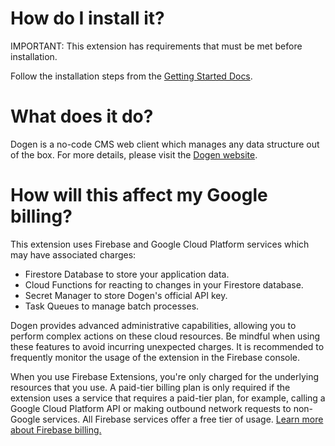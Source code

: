 # How do I install it?

IMPORTANT: This extension has requirements that must be met before installation.  

Follow the installation steps from the [Getting Started Docs](https://www.dogen.io/docs/getting-started).

# What does it do?

Dogen is a no-code CMS web client which manages any data structure out of the box. For more details, please visit the [Dogen website](https://dogen.io).

# How will this affect my Google billing?

This extension uses Firebase and Google Cloud Platform services which may have associated charges:

- Firestore Database to store your application data.
- Cloud Functions for reacting to changes in your Firestore database.
- Secret Manager to store Dogen's official API key.
- Task Queues to manage batch processes.

Dogen provides advanced administrative capabilities, allowing you to perform complex actions on these cloud resources. Be mindful when using these features to avoid incurring unexpected charges. It is recommended to frequently monitor the usage of the extension in the Firebase console.

When you use Firebase Extensions, you're only charged for the underlying resources that you use. A paid-tier billing plan is only required if the extension uses a service that requires a paid-tier plan, for example, calling a Google Cloud Platform API or making outbound network requests to non-Google services. All Firebase services offer a free tier of usage. [Learn more about Firebase billing.](https://firebase.google.com/pricing)
